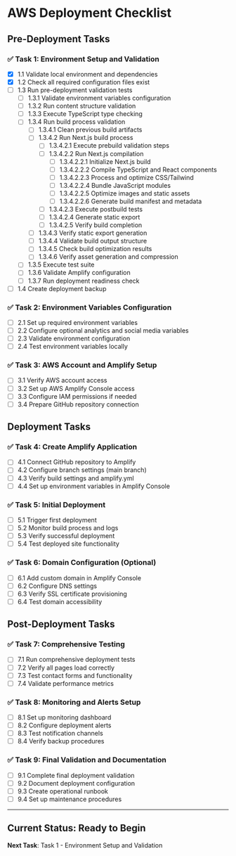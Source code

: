 # AWS Deployment Checklist

## Pre-Deployment Tasks

### ✅ Task 1: Environment Setup and Validation

- [x] 1.1 Validate local environment and dependencies
- [x] 1.2 Check all required configuration files exist
- [ ] 1.3 Run pre-deployment validation tests
  - [ ] 1.3.1 Validate environment variables configuration
  - [ ] 1.3.2 Run content structure validation
  - [ ] 1.3.3 Execute TypeScript type checking
  - [ ] 1.3.4 Run build process validation
    - [ ] 1.3.4.1 Clean previous build artifacts
    - [ ] 1.3.4.2 Run Next.js build process
      - [ ] 1.3.4.2.1 Execute prebuild validation steps
      - [ ] 1.3.4.2.2 Run Next.js compilation
        - [ ] 1.3.4.2.2.1 Initialize Next.js build
        - [ ] 1.3.4.2.2.2 Compile TypeScript and React components
        - [ ] 1.3.4.2.2.3 Process and optimize CSS/Tailwind
        - [ ] 1.3.4.2.2.4 Bundle JavaScript modules
        - [ ] 1.3.4.2.2.5 Optimize images and static assets
        - [ ] 1.3.4.2.2.6 Generate build manifest and metadata
      - [ ] 1.3.4.2.3 Execute postbuild tests
      - [ ] 1.3.4.2.4 Generate static export
      - [ ] 1.3.4.2.5 Verify build completion
    - [ ] 1.3.4.3 Verify static export generation
    - [ ] 1.3.4.4 Validate build output structure
    - [ ] 1.3.4.5 Check build optimization results
    - [ ] 1.3.4.6 Verify asset generation and compression
  - [ ] 1.3.5 Execute test suite
  - [ ] 1.3.6 Validate Amplify configuration
  - [ ] 1.3.7 Run deployment readiness check
- [ ] 1.4 Create deployment backup

### ✅ Task 2: Environment Variables Configuration

- [ ] 2.1 Set up required environment variables
- [ ] 2.2 Configure optional analytics and social media variables
- [ ] 2.3 Validate environment configuration
- [ ] 2.4 Test environment variables locally

### ✅ Task 3: AWS Account and Amplify Setup

- [ ] 3.1 Verify AWS account access
- [ ] 3.2 Set up AWS Amplify Console access
- [ ] 3.3 Configure IAM permissions if needed
- [ ] 3.4 Prepare GitHub repository connection

## Deployment Tasks

### ✅ Task 4: Create Amplify Application

- [ ] 4.1 Connect GitHub repository to Amplify
- [ ] 4.2 Configure branch settings (main branch)
- [ ] 4.3 Verify build settings and amplify.yml
- [ ] 4.4 Set up environment variables in Amplify Console

### ✅ Task 5: Initial Deployment

- [ ] 5.1 Trigger first deployment
- [ ] 5.2 Monitor build process and logs
- [ ] 5.3 Verify successful deployment
- [ ] 5.4 Test deployed site functionality

### ✅ Task 6: Domain Configuration (Optional)

- [ ] 6.1 Add custom domain in Amplify Console
- [ ] 6.2 Configure DNS settings
- [ ] 6.3 Verify SSL certificate provisioning
- [ ] 6.4 Test domain accessibility

## Post-Deployment Tasks

### ✅ Task 7: Comprehensive Testing

- [ ] 7.1 Run comprehensive deployment tests
- [ ] 7.2 Verify all pages load correctly
- [ ] 7.3 Test contact forms and functionality
- [ ] 7.4 Validate performance metrics

### ✅ Task 8: Monitoring and Alerts Setup

- [ ] 8.1 Set up monitoring dashboard
- [ ] 8.2 Configure deployment alerts
- [ ] 8.3 Test notification channels
- [ ] 8.4 Verify backup procedures

### ✅ Task 9: Final Validation and Documentation

- [ ] 9.1 Complete final deployment validation
- [ ] 9.2 Document deployment configuration
- [ ] 9.3 Create operational runbook
- [ ] 9.4 Set up maintenance procedures

---

## Current Status: Ready to Begin

**Next Task**: Task 1 - Environment Setup and Validation
